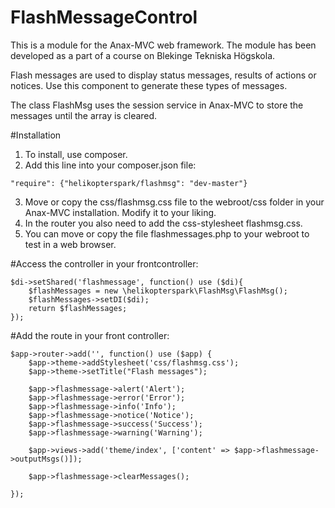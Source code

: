 # FlashMessageControl

This is a module for the Anax-MVC web framework. The module has been developed as a part of a course on Blekinge Tekniska Högskola.

Flash messages are used to display status messages, results of actions or notices. Use this component to generate these types of messages.

The class FlashMsg uses the session service in Anax-MVC to store the messages until the array is cleared.

#Installation

1. To install, use composer.
2. Add this line into your composer.json file:
```
"require": {"helikopterspark/flashmsg": "dev-master"}
```
3. Move or copy the css/flashmsg.css file to the webroot/css folder in your Anax-MVC installation. Modify it to your liking.
4. In the router you also need to add the css-stylesheet flashmsg.css.
5. You can move or copy the file flashmessages.php to your webroot to test in a web browser.

#Access the controller in your frontcontroller:

```
$di->setShared('flashmessage', function() use ($di){
    $flashMessages = new \helikopterspark\FlashMsg\FlashMsg();
    $flashMessages->setDI($di);
    return $flashMessages;
});
```

#Add the route in your front controller:

```
$app->router->add('', function() use ($app) {
	$app->theme->addStylesheet('css/flashmsg.css');
	$app->theme->setTitle("Flash messages");

	$app->flashmessage->alert('Alert');
	$app->flashmessage->error('Error');
	$app->flashmessage->info('Info');
	$app->flashmessage->notice('Notice');
	$app->flashmessage->success('Success');
	$app->flashmessage->warning('Warning');

	$app->views->add('theme/index', ['content' => $app->flashmessage->outputMsgs()]);

	$app->flashmessage->clearMessages();

});
```